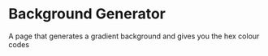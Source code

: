 # Background Generator
A page that generates a gradient background and gives you the hex colour codes
